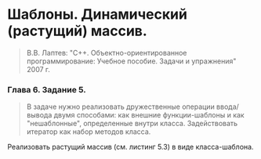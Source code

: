 # Шаблоны. Динамический (растущий) массив.
> В.В. Лаптев: "C++. Объектно-ориентированное программирование: Учебное пособие. Задачи и упражнения" 2007 г.

### Глава 6. Задание 5.
>В задаче нужно реализовать дружественные операции ввода/вывода двумя способами: как внешние функции-шаблоны и как "нешаблонные", определенные внутри класса. Задействовать итератор как набор методов класса.

Реализовать растущий массив (см. листинг 5.3) в виде класса-шаблона.
